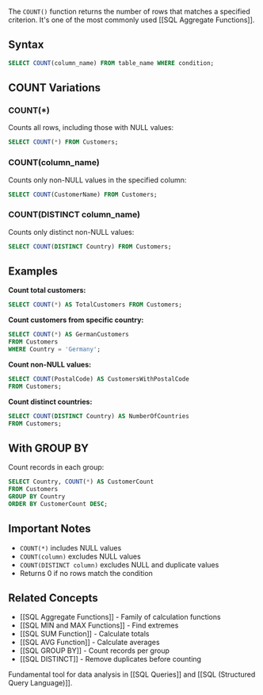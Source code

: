 The `COUNT()` function returns the number of rows that matches a specified criterion. It's one of the most commonly used [[SQL Aggregate Functions]].

## Syntax
```sql
SELECT COUNT(column_name) FROM table_name WHERE condition;
```

## COUNT Variations

### COUNT(*)
Counts all rows, including those with NULL values:
```sql
SELECT COUNT(*) FROM Customers;
```

### COUNT(column_name)  
Counts only non-NULL values in the specified column:
```sql
SELECT COUNT(CustomerName) FROM Customers;
```

### COUNT(DISTINCT column_name)
Counts only distinct non-NULL values:
```sql
SELECT COUNT(DISTINCT Country) FROM Customers;
```

## Examples

**Count total customers:**
```sql
SELECT COUNT(*) AS TotalCustomers FROM Customers;
```

**Count customers from specific country:**
```sql
SELECT COUNT(*) AS GermanCustomers 
FROM Customers 
WHERE Country = 'Germany';
```

**Count non-NULL values:**
```sql
SELECT COUNT(PostalCode) AS CustomersWithPostalCode 
FROM Customers;
```

**Count distinct countries:**
```sql
SELECT COUNT(DISTINCT Country) AS NumberOfCountries 
FROM Customers;
```

## With GROUP BY
Count records in each group:
```sql
SELECT Country, COUNT(*) AS CustomerCount
FROM Customers
GROUP BY Country
ORDER BY CustomerCount DESC;
```

## Important Notes
- `COUNT(*)` includes NULL values
- `COUNT(column)` excludes NULL values  
- `COUNT(DISTINCT column)` excludes NULL and duplicate values
- Returns 0 if no rows match the condition

## Related Concepts
- [[SQL Aggregate Functions]] - Family of calculation functions
- [[SQL MIN and MAX Functions]] - Find extremes
- [[SQL SUM Function]] - Calculate totals
- [[SQL AVG Function]] - Calculate averages
- [[SQL GROUP BY]] - Count records per group
- [[SQL DISTINCT]] - Remove duplicates before counting

Fundamental tool for data analysis in [[SQL Queries]] and [[SQL (Structured Query Language)]].
